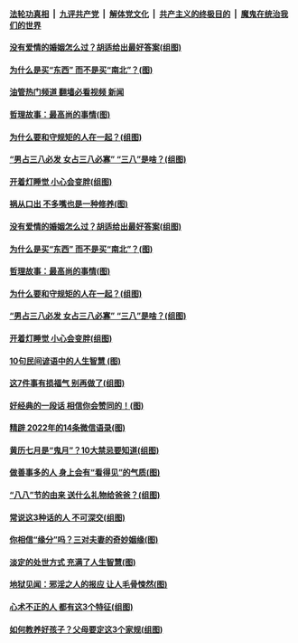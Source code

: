 ####  [法轮功真相](../../../../basic/blob/master/README.md?t=08121801) &nbsp;|&nbsp; [九评共产党](../../../../9ping.md/blob/master/README.md?t=08121801) &nbsp;|&nbsp; [解体党文化](../../../../jtdwh.md/blob/master/README.md?t=08121801)  &nbsp;|&nbsp; [共产主义的终极目的](../../../../gczydzjmd.md/blob/master/README.md?t=08121801) &nbsp;|&nbsp; [魔鬼在统治我们的世界](../../../../mgztzwmdsj.md/blob/master/README.md?t=08121801) 

#### [没有爱情的婚姻怎么过？胡适给出最好答案(组图)](../pages/p8/1012711.md?t=08121801) 

#### [为什么是买“东西” 而不是买“南北”？(图)](../pages/p8/1013929.md?t=08121801) 

#### [油管热门频道 翻墙必看视频 新闻](http://45.76.130.85:81/youtube.html?08121801)

#### [哲理故事：最高尚的事情(图)](../pages/p8/1014072.md?t=08121801) 

#### [为什么要和守规矩的人在一起？(组图)](../pages/p8/1013728.md?t=08121801) 

#### [“男占三八必发 女占三八必寡” “三八”是啥？(组图)](../pages/p8/1013530.md?t=08121801) 

#### [开着灯睡觉 小心会变胖(组图)](../pages/p8/1013730.md?t=08121801) 

#### [祸从口出 不多嘴也是一种修养(图)](../pages/p8/1013934.md?t=08121801) 

#### [没有爱情的婚姻怎么过？胡适给出最好答案(组图)](../pages/p8/1012711.md?t=08121801) 

#### [为什么是买“东西” 而不是买“南北”？(图)](../pages/p8/1013929.md?t=08121801) 

#### [哲理故事：最高尚的事情(图)](../pages/p8/1014072.md?t=08121801) 

#### [为什么要和守规矩的人在一起？(组图)](../pages/p8/1013728.md?t=08121801) 

#### [“男占三八必发 女占三八必寡” “三八”是啥？(组图)](../pages/p8/1013530.md?t=08121801) 

#### [开着灯睡觉 小心会变胖(组图)](../pages/p8/1013730.md?t=08121801) 

#### [10句民间谚语中的人生智慧 (图)](../pages/p8/1013851.md?t=08121801) 

#### [这7件事有损福气 别再做了(组图)](../pages/p8/1011063.md?t=08121801) 

#### [好经典的一段话 相信你会赞同的！(图)](../pages/p8/1013806.md?t=08121801) 

#### [精辟 2022年的14条微信语录(图)](../pages/p8/1013540.md?t=08121801) 

#### [黄历七月是“鬼月”？10大禁忌要知道(组图)](../pages/p8/1012473.md?t=08121801) 

#### [做善事多的人 身上会有“看得见”的气质(图)](../pages/p8/1013546.md?t=08121801) 

#### [“八八”节的由来 送什么礼物给爸爸？(组图)](../pages/p8/1013729.md?t=08121801) 

#### [常说这3种话的人 不可深交(组图)](../pages/p8/1012805.md?t=08121801) 

#### [你相信“缘分”吗？三对夫妻的奇妙姻缘(图)](../pages/p8/1013697.md?t=08121801) 

#### [淡定的处世方式 充满了人生智慧(图)](../pages/p8/1013374.md?t=08121801) 

#### [地狱见闻：邪淫之人的报应 让人毛骨悚然(图)](../pages/p8/1013549.md?t=08121801) 

#### [心术不正的人 都有这3个特征(组图)](../pages/p8/1013120.md?t=08121801) 

#### [如何教养好孩子？父母要定这3个家规(组图)](../pages/p8/1013564.md?t=08121801) 

<img src='http://gfw-breaker.win/goodnews/indexes/p8.md' width='0px' height='0px'/>
